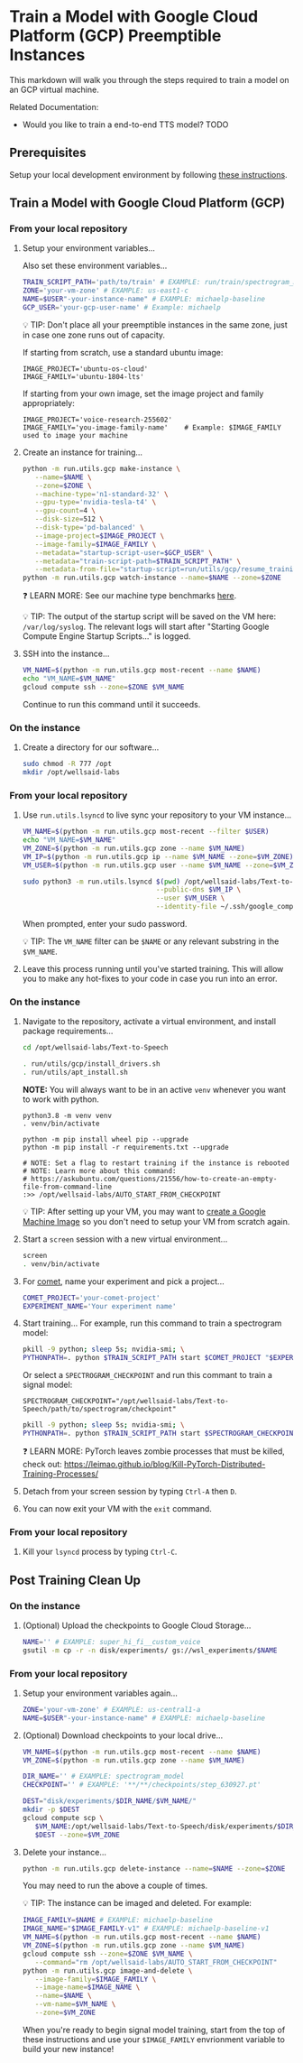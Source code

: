 # Train a Model with Google Cloud Platform (GCP) Preemptible Instances

This markdown will walk you through the steps required to train a model on an GCP virtual
machine.

Related Documentation:

- Would you like to train a end-to-end TTS model? TODO

## Prerequisites

Setup your local development environment by following [these instructions](LOCAL_SETUP.md).

## Train a Model with Google Cloud Platform (GCP)

### From your local repository

1. Setup your environment variables...

   Also set these environment variables...

   ```zsh
   TRAIN_SCRIPT_PATH='path/to/train' # EXAMPLE: run/train/spectrogram_model
   ZONE='your-vm-zone' # EXAMPLE: us-east1-c
   NAME=$USER"-your-instance-name" # EXAMPLE: michaelp-baseline
   GCP_USER='your-gcp-user-name' # Example: michaelp
   ```

   💡 TIP: Don't place all your preemptible instances in the same zone, just in case one zone
   runs out of capacity.
   
   If starting from scratch, use a standard ubuntu image:
   ```
   IMAGE_PROJECT='ubuntu-os-cloud'
   IMAGE_FAMILY='ubuntu-1804-lts'
   ```
   If starting from your own image, set the image project and family appropriately:
   ```
   IMAGE_PROJECT='voice-research-255602'
   IMAGE_FAMILY='you-image-family-name'    # Example: $IMAGE_FAMILY used to image your machine
   ```
   

1. Create an instance for training...

   ```zsh
   python -m run.utils.gcp make-instance \
      --name=$NAME \
      --zone=$ZONE \
      --machine-type='n1-standard-32' \
      --gpu-type='nvidia-tesla-t4' \
      --gpu-count=4 \
      --disk-size=512 \
      --disk-type='pd-balanced' \
      --image-project=$IMAGE_PROJECT \
      --image-family=$IMAGE_FAMILY \
      --metadata="startup-script-user=$GCP_USER" \
      --metadata="train-script-path=$TRAIN_SCRIPT_PATH" \
      --metadata-from-file="startup-script=run/utils/gcp/resume_training_on_start_up.sh"
   python -m run.utils.gcp watch-instance --name=$NAME --zone=$ZONE
   ```

   ❓ LEARN MORE: See our machine type benchmarks [here](./TRAIN_MODEL_GCP_BENCHMARKS.md).

   💡 TIP: The output of the startup script will be saved on the VM here:
   `/var/log/syslog`. The relevant logs will start after
    "Starting Google Compute Engine Startup Scripts..." is logged.

1. SSH into the instance...

   ```zsh
   VM_NAME=$(python -m run.utils.gcp most-recent --name $NAME)
   echo "VM_NAME=$VM_NAME"
   gcloud compute ssh --zone=$ZONE $VM_NAME
   ```

   Continue to run this command until it succeeds.

### On the instance

1. Create a directory for our software...

   ```bash
   sudo chmod -R 777 /opt
   mkdir /opt/wellsaid-labs
   ```

### From your local repository

1. Use `run.utils.lsyncd` to live sync your repository to your VM instance...

   ```bash
   VM_NAME=$(python -m run.utils.gcp most-recent --filter $USER)
   echo "VM_NAME=$VM_NAME"
   VM_ZONE=$(python -m run.utils.gcp zone --name $VM_NAME)
   VM_IP=$(python -m run.utils.gcp ip --name $VM_NAME --zone=$VM_ZONE)
   VM_USER=$(python -m run.utils.gcp user --name $VM_NAME --zone=$VM_ZONE)
   ```

   ```bash
   sudo python3 -m run.utils.lsyncd $(pwd) /opt/wellsaid-labs/Text-to-Speech \
                                    --public-dns $VM_IP \
                                    --user $VM_USER \
                                    --identity-file ~/.ssh/google_compute_engine
   ```

   When prompted, enter your sudo password.

   💡 TIP: The `VM_NAME` filter can be `$NAME` or any relevant substring in the `$VM_NAME`.

1. Leave this process running until you've started training. This will allow you to make any
   hot-fixes to your code in case you run into an error.

### On the instance

1. Navigate to the repository, activate a virtual environment, and install package requirements...

   ```bash
   cd /opt/wellsaid-labs/Text-to-Speech

   . run/utils/gcp/install_drivers.sh
   . run/utils/apt_install.sh
   ```
   **NOTE:** You will always want to be in an active `venv` whenever you want to work with python.
   ```
   python3.8 -m venv venv
   . venv/bin/activate

   python -m pip install wheel pip --upgrade
   python -m pip install -r requirements.txt --upgrade

   # NOTE: Set a flag to restart training if the instance is rebooted
   # NOTE: Learn more about this command:
   # https://askubuntu.com/questions/21556/how-to-create-an-empty-file-from-command-line
   :>> /opt/wellsaid-labs/AUTO_START_FROM_CHECKPOINT
   ```

   💡 TIP: After setting up your VM, you may want to
   [create a Google Machine Image](https://cloud.google.com/compute/docs/machine-images/create-machine-images)
   so you don't need to setup your VM from scratch again.

1. Start a `screen` session with a new virtual environment...

   ```bash
   screen
   . venv/bin/activate
   ```

1. For [comet](https://www.comet.ml/wellsaid-labs), name your experiment and pick a project...

   ```bash
   COMET_PROJECT='your-comet-project'
   EXPERIMENT_NAME='Your experiment name'
   ```

1. Start training... 
   For example, run this command to train a spectrogram model:

   ```bash
   pkill -9 python; sleep 5s; nvidia-smi; \
   PYTHONPATH=. python $TRAIN_SCRIPT_PATH start $COMET_PROJECT "$EXPERIMENT_NAME";
   ```
   Or select a `SPECTROGRAM_CHECKPOINT` and run this commant to train a signal model:
   ```
   SPECTROGRAM_CHECKPOINT="/opt/wellsaid-labs/Text-to-Speech/path/to/spectrogram/checkpoint"
   ```
   ```bash
   pkill -9 python; sleep 5s; nvidia-smi; \
   PYTHONPATH=. python $TRAIN_SCRIPT_PATH start $SPECTROGRAM_CHECKPOINT $COMET_PROJECT "$EXPERIMENT_NAME";
   ```

   ❓ LEARN MORE: PyTorch leaves zombie processes that must be killed, check out:
   https://leimao.github.io/blog/Kill-PyTorch-Distributed-Training-Processes/

1. Detach from your screen session by typing `Ctrl-A` then `D`.

1. You can now exit your VM with the `exit` command.

### From your local repository

1. Kill your `lsyncd` process by typing `Ctrl-C`.

## Post Training Clean Up

### On the instance

1. (Optional) Upload the checkpoints to Google Cloud Storage...

   ```bash
   NAME='' # EXAMPLE: super_hi_fi__custom_voice
   gsutil -m cp -r -n disk/experiments/ gs://wsl_experiments/$NAME
   ```

### From your local repository

1. Setup your environment variables again...

   ```zsh
   ZONE='your-vm-zone' # EXAMPLE: us-central1-a
   NAME=$USER"-your-instance-name" # EXAMPLE: michaelp-baseline
   ```

1. (Optional) Download checkpoints to your local drive...

   ```bash
   VM_NAME=$(python -m run.utils.gcp most-recent --name $NAME)
   VM_ZONE=$(python -m run.utils.gcp zone --name $VM_NAME)

   DIR_NAME='' # EXAMPLE: spectrogram_model
   CHECKPOINT='' # EXAMPLE: '**/**/checkpoints/step_630927.pt'

   DEST="disk/experiments/$DIR_NAME/$VM_NAME/"
   mkdir -p $DEST
   gcloud compute scp \
      $VM_NAME:/opt/wellsaid-labs/Text-to-Speech/disk/experiments/$DIR_NAME/$CHECKPOINT \
      $DEST --zone=$VM_ZONE
   ```

1. Delete your instance...

   ```zsh
   python -m run.utils.gcp delete-instance --name=$NAME --zone=$ZONE
   ```

   You may need to run the above a couple of times.

   💡 TIP: The instance can be imaged and deleted. For example:

   ```zsh
   IMAGE_FAMILY=$NAME # EXAMPLE: michaelp-baseline
   IMAGE_NAME="$IMAGE_FAMILY-v1" # EXAMPLE: michaelp-baseline-v1
   VM_NAME=$(python -m run.utils.gcp most-recent --name $NAME)
   VM_ZONE=$(python -m run.utils.gcp zone --name $VM_NAME)
   gcloud compute ssh --zone=$ZONE $VM_NAME \
      --command="rm /opt/wellsaid-labs/AUTO_START_FROM_CHECKPOINT"
   python -m run.utils.gcp image-and-delete \
      --image-family=$IMAGE_FAMILY \
      --image-name=$IMAGE_NAME \
      --name=$NAME \
      --vm-name=$VM_NAME \
      --zone=$VM_ZONE
   ```
   
   When you're ready to begin signal model training, start from the top of these instructions and use your `$IMAGE_FAMILY` envrionment variable to build your new instance!
